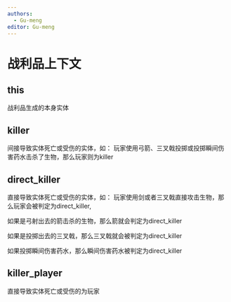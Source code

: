 ```yaml
---
authors:
  - Gu-meng
editor: Gu-meng
---
```

# 战利品上下文
## this
战利品生成的本身实体

## killer
间接导致实体死亡或受伤的实体，如： 玩家使用弓箭、三叉戟投掷或投掷瞬间伤害药水击杀了生物，那么玩家则为killer

## direct_killer
直接导致实体死亡或受伤的实体，如： 玩家使用剑或者三叉戟直接攻击生物，那么玩家会被判定为direct_killer,

如果是弓射出去的箭击杀的生物，那么箭就会判定为direct_killer

如果是投掷出去的三叉戟，那么三叉戟就会被判定为direct_killer

如果投掷瞬间伤害药水，那么瞬间伤害药水被判定为direct_killer

## killer_player
直接导致实体死亡或受伤的为玩家
